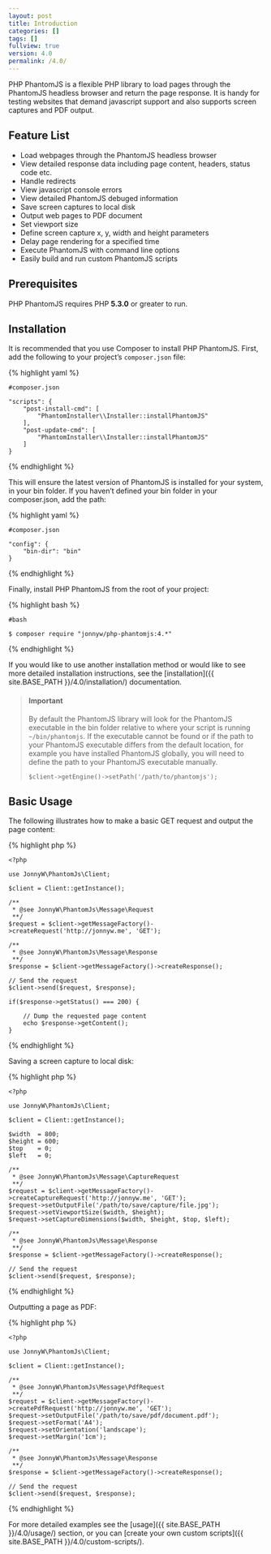 ```yaml
---
layout: post
title: Introduction
categories: []
tags: []
fullview: true
version: 4.0
permalink: /4.0/
---
```


PHP PhantomJS is a flexible PHP library to load pages through the PhantomJS headless browser and return the page response. It is handy for testing websites that demand javascript support and also supports screen captures and PDF output.

Feature List
------------

*  Load webpages through the PhantomJS headless browser
*  View detailed response data including page content, headers, status
   code etc.
*  Handle redirects
*  View javascript console errors
*  View detailed PhantomJS debuged information
*  Save screen captures to local disk
*  Output web pages to PDF document
*  Set viewport size
*  Define screen capture x, y, width and height parameters
*  Delay page rendering for a specified time
*  Execute PhantomJS with command line options
*  Easily build and run custom PhantomJS scripts

Prerequisites
-------------

PHP PhantomJS requires PHP **5.3.0** or greater to run.

Installation
------------

It is recommended that you use Composer to install PHP PhantomJS. First, add the following to your project’s `composer.json` file:

{% highlight yaml %}
    
    #composer.json

    "scripts": {
        "post-install-cmd": [
            "PhantomInstaller\\Installer::installPhantomJS"
        ],
        "post-update-cmd": [
            "PhantomInstaller\\Installer::installPhantomJS"
        ]
    }
    
{% endhighlight %}

This will ensure the latest version of PhantomJS is installed for your system, in your bin folder. If you haven’t defined your bin folder in your composer.json, add the path:

{% highlight yaml %}
    
    #composer.json
    
    "config": {
        "bin-dir": "bin"
    }
{% endhighlight %}

Finally, install PHP PhantomJS from the root of your project:

{% highlight bash %}
    
    #bash
    
    $ composer require "jonnyw/php-phantomjs:4.*"
{% endhighlight %}

If you would like to use another installation method or would like to see more detailed installation instructions, see the [installation]({{ site.BASE_PATH }}/4.0/installation/) documentation.

> #### Important
> By default the PhantomJS library will look for the PhantomJS executable in the bin folder relative to where your script is running `~/bin/phantomjs`. If the executable cannot be found or if the path to your PhantomJS executable differs from the default location, for example you have installed PhantomJS globally, you will need to define the path to your PhantomJS executable manually.
> 
> `$client->getEngine()->setPath('/path/to/phantomjs');`

Basic Usage
-----------

The following illustrates how to make a basic GET request and output the page content:

{% highlight php %}

    <?php

    use JonnyW\PhantomJs\Client;

    $client = Client::getInstance();

    /** 
     * @see JonnyW\PhantomJs\Message\Request 
     **/
    $request = $client->getMessageFactory()->createRequest('http://jonnyw.me', 'GET');

    /** 
     * @see JonnyW\PhantomJs\Message\Response 
     **/
    $response = $client->getMessageFactory()->createResponse();

    // Send the request
    $client->send($request, $response);

    if($response->getStatus() === 200) {

        // Dump the requested page content
        echo $response->getContent();
    }
    
{% endhighlight %}

Saving a screen capture to local disk:

{% highlight php %}

    <?php

    use JonnyW\PhantomJs\Client;

    $client = Client::getInstance();
    
    $width  = 800;
    $height = 600;
    $top    = 0;
    $left   = 0;
    
    /** 
     * @see JonnyW\PhantomJs\Message\CaptureRequest
     **/
    $request = $client->getMessageFactory()->createCaptureRequest('http://jonnyw.me', 'GET');
    $request->setOutputFile('/path/to/save/capture/file.jpg');
    $request->setViewportSize($width, $height);
    $request->setCaptureDimensions($width, $height, $top, $left);

    /** 
     * @see JonnyW\PhantomJs\Message\Response 
     **/
    $response = $client->getMessageFactory()->createResponse();

    // Send the request
    $client->send($request, $response);
    
{% endhighlight %}

Outputting a page as PDF:

{% highlight php %}

    <?php

    use JonnyW\PhantomJs\Client;

    $client = Client::getInstance();

    /** 
     * @see JonnyW\PhantomJs\Message\PdfRequest
     **/
    $request = $client->getMessageFactory()->createPdfRequest('http://jonnyw.me', 'GET');
    $request->setOutputFile('/path/to/save/pdf/document.pdf');
    $request->setFormat('A4');
    $request->setOrientation('landscape');
    $request->setMargin('1cm');

    /** 
     * @see JonnyW\PhantomJs\Message\Response 
     **/
    $response = $client->getMessageFactory()->createResponse();

    // Send the request
    $client->send($request, $response);
    
{% endhighlight %}

For more detailed examples see the [usage]({{ site.BASE_PATH }}/4.0/usage/) section, or you can [create your own custom scripts]({{ site.BASE_PATH }}/4.0/custom-scripts/).


